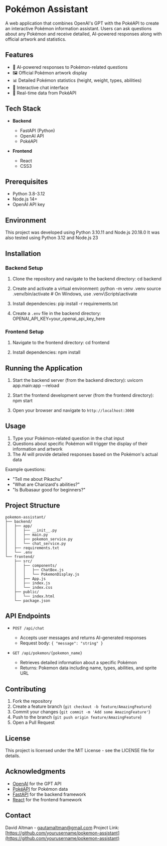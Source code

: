 # Pokémon Assistant

A web application that combines OpenAI's GPT with the PokéAPI to create an interactive Pokémon information assistant. Users can ask questions about any Pokémon and receive detailed, AI-powered responses along with official artwork and statistics.

## Features

- 🤖 AI-powered responses to Pokémon-related questions
- 🖼️ Official Pokémon artwork display
- 📊 Detailed Pokémon statistics (height, weight, types, abilities)
- 💬 Interactive chat interface
- 🔄 Real-time data from PokéAPI

## Tech Stack

- **Backend**
  - FastAPI (Python)
  - OpenAI API
  - PokéAPI

- **Frontend**
  - React
  - CSS3

## Prerequisites

- Python 3.8-3.12
- Node.js 14+
- OpenAI API key

## Environment
This project was developed using Python 3.10.11 and Node.js 20.18.0
It was also tested using Python 3.12 and Node.js 23

## Installation

### Backend Setup

1. Clone the repository and navigate to the backend directory:
cd backend

2. Create and activate a virtual environment:
python -m venv .venv
source .venv/bin/activate # On Windows, use .venv\Scripts\activate

3. Install dependencies:
pip install -r requirements.txt

4. Create a `.env` file in the backend directory:
OPENAI_API_KEY=your_openai_api_key_here

### Frontend Setup

1. Navigate to the frontend directory:
cd frontend

2. Install dependencies:
npm install

## Running the Application

1. Start the backend server (from the backend directory):
uvicorn app.main:app --reload

2. Start the frontend development server (from the frontend directory):
npm start

3. Open your browser and navigate to `http://localhost:3000`

## Usage

1. Type your Pokémon-related question in the chat input
2. Questions about specific Pokémon will trigger the display of their information and artwork
3. The AI will provide detailed responses based on the Pokémon's actual data

Example questions:
- "Tell me about Pikachu"
- "What are Charizard's abilities?"
- "Is Bulbasaur good for beginners?"

## Project Structure

```
pokemon-assistant/
├── backend/
│   ├── app/
│   │   ├── __init__.py
│   │   ├── main.py
│   │   ├── pokemon_service.py
│   │   └── chat_service.py
│   ├── requirements.txt
│   └── .env
└── frontend/
    ├── src/
    │   ├── components/
    │   │   ├── ChatBox.js
    │   │   └── PokemonDisplay.js
    │   ├── App.js
    │   ├── index.js
    │   └── index.css
    ├── public/
    │   └── index.html
    └── package.json
```

## API Endpoints

- `POST /api/chat`
  - Accepts user messages and returns AI-generated responses
  - Request body: `{ "message": "string" }`

- `GET /api/pokemon/{pokemon_name}`
  - Retrieves detailed information about a specific Pokémon
  - Returns: Pokemon data including name, types, abilities, and sprite URL

## Contributing

1. Fork the repository
2. Create a feature branch (`git checkout -b feature/AmazingFeature`)
3. Commit your changes (`git commit -m 'Add some AmazingFeature'`)
4. Push to the branch (`git push origin feature/AmazingFeature`)
5. Open a Pull Request

## License

This project is licensed under the MIT License - see the LICENSE file for details.

## Acknowledgments

- [OpenAI](https://openai.com/) for the GPT API
- [PokéAPI](https://pokeapi.co/) for Pokémon data
- [FastAPI](https://fastapi.tiangolo.com/) for the backend framework
- [React](https://reactjs.org/) for the frontend framework

## Contact

David Altman - gautamaltman@gmail.com
Project Link: [https://github.com/yourusername/pokemon-assistant](https://github.com/yourusername/pokemon-assistant)
